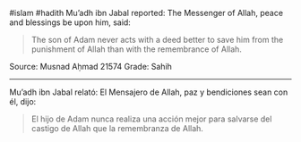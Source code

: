 #islam #hadith 
Mu’adh ibn Jabal reported: The Messenger of Allah, peace and blessings be upon him, said:

> The son of Adam never acts with a deed better to save him from the punishment of Allah than with the remembrance of Allah.

Source: Musnad Aḥmad 21574
Grade: Sahih

<hr>

Mu’adh ibn Jabal relató: El Mensajero de Allah, paz y bendiciones sean con él, dijo:

> El hijo de Adam nunca realiza una acción mejor para salvarse del castigo de Allah que la remembranza de Allah.